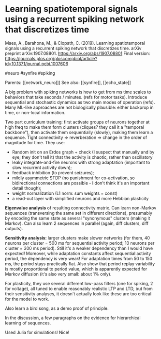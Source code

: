 # Learning spatiotemporal signals using a recurrent spiking network that discretizes time

Maes, A., Barahona, M., & Clopath, C. (2019). Learning spatiotemporal signals using a recurrent spiking network that discretizes time. arXiv preprint arXiv:1907.08801.
https://arxiv.org/abs/1907.08801
Final version:
https://journals.plos.org/ploscompbiol/article?id=10.1371/journal.pcbi.1007606

#neuro #synfire #spiking

Parents: [[network_neuro]]]
See also: [[synfire]], [[echo_state]]

A big problem with spiking networks is how to get from ms time scales to behaviors that take  seconds / minutes. (refs for motor tasks). Introduce sequential and stochastic dynamics as two main modes of operation (refs). Many ML-like approaches are not biologically plausible: either backprop in time, or non-local information.

Two part curriculum training: first activate groups of neurons together at high freq to make them form clusters (cliques? they call it a "temporal backbone"), then activate them sequentially (slowly), making them learn a sequence. Tight connectivity ⇒ reverberation ⇒ change in the order of magnitude for time. They use:

* Random init on an Erdos graph + check (I suspect that manually and by eye; they don't tell it) that the activity is chaotic, rather than oscillatory
* leaky integrate-and-fire neurons with strong adaptation (important to slow recurrent activity down); 
* feedback inhibition (to prevent seizures); 
* mildly asymmetric STDP (no punishment for co-activation, so bidirectional connections are possible - I don't think it's an important detail though);
* weight normalization (L1 norm: sum weights = const)
* a read-out layer with simplified neurons and more Hebbian plasticity

**Eigenvalue analysis** of resulting connectivity matrix. Can learn non-Markov sequences (transversing the same set in different directions), presumably by encoding the same state as several "synonymous" clusters (making it Markov). Can also learn 2 sequences in parallel (again, diff clusters, diff outputs).

**Sensitivity analysis:** larger clusters make slower networks (for them, 40 neurons per cluster = 500 ms for sequential activity period; 10 neurons per cluster = 300 ms period). Still it's a weaker dependency than I would have expected! Moreover, while adaptation constants affect sequential activity period, the dependency is very weak! For adaptation times from 50 to 150 ms, the period stays practically flat. Also show that period replay variability is mostly proportional to period value, which is apparently expected for Markov diffusion (it's also very small: about 1% only).

For plasticity, they use several different low-pass filters (one for spiking, 2 for voltage), all tuned to enable reasonably realistic LTP and LTD, but from their sensitivity analyses, it doesn't actually look like these are too critical for the model to work.

Also learn a bird song, as a demo proof of principle.

In the discussion, a few paragraphs on the evidence for hierarchical learning of sequences.

Used Julia for simulations! Nice!